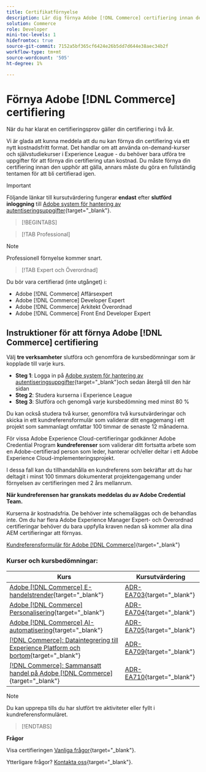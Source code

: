 ```yaml
---
title: Certifikatförnyelse
description: Lär dig förnya Adobe [!DNL Commerce] certifiering innan den upphör att gälla.
solution: Commerce
role: Developer
mini-toc-levels: 1
hidefromtoc: true
source-git-commit: 7152a5bf365cf6424e26b5dd7d644e38aec34b2f
workflow-type: tm+mt
source-wordcount: '505'
ht-degree: 1%

---
```


# Förnya Adobe [!DNL Commerce] certifiering

När du har klarat en certifieringsprov gäller din certifiering i två år.

Vi är glada att kunna meddela att du nu kan förnya din certifiering via ett nytt kostnadsfritt format. Det handlar om att använda on-demand-kurser och självstudiekurser i Experience League - du behöver bara utföra tre uppgifter för att förnya din certifiering utan kostnad. Du måste förnya din certifiering innan den upphör att gälla, annars måste du göra en fullständig tentamen för att bli certifierad igen.

>[!IMPORTANT]
>
>Följande länkar till kursutvärdering fungerar **endast** efter **slutförd inloggning** till [Adobe system för hantering av autentiseringsuppgifter](http://www.certmetrics.com/adobe){target="_blank"}.

>[!BEGINTABS]

>[!TAB Professional]

>[!NOTE]
>
>Professionell förnyelse kommer snart.

>[!TAB Expert och Överordnad]

Du bör vara certifierad (inte utgånget) i:

* Adobe [!DNL Commerce] Affärsexpert
* Adobe [!DNL Commerce] Developer Expert
* Adobe [!DNL Commerce] Arkitekt Överordnad
* Adobe [!DNL Commerce] Front End Developer Expert

## Instruktioner för att förnya Adobe [!DNL Commerce] certifiering

Välj **tre verksamheter** slutföra och genomföra de kursbedömningar som är kopplade till varje kurs.

* **Steg 1**: Logga in på [Adobe system för hantering av autentiseringsuppgifter](http://www.certmetrics.com/adobe){target="_blank"}och sedan återgå till den här sidan
* **Steg 2**: Studera kurserna i Experience League
* **Steg 3**: Slutföra och genomgå varje kursbedömning med minst 80 %

Du kan också studera två kurser, genomföra två kursutvärderingar och skicka in ett kundreferensformulär som validerar ditt engagemang i ett projekt som sammanlagt omfattar 100 timmar de senaste 12 månaderna.

För vissa Adobe Experience Cloud-certifieringar godkänner Adobe Credential Program **kundreferenser** som validerar ditt fortsatta arbete som en Adobe-certifierad person som leder, hanterar och/eller deltar i ett Adobe Experience Cloud-implementeringsprojekt.

I dessa fall kan du tillhandahålla en kundreferens som bekräftar att du har deltagit i minst 100 timmars dokumenterat projektengagemang under förnyelsen av certifieringen med 2 års mellanrum.

**När kundreferensen har granskats meddelas du av Adobe Credential Team.**

Kurserna är kostnadsfria. De behöver inte schemaläggas och de behandlas inte. Om du har flera Adobe Experience Manager Expert- och Överordnad certifieringar behöver du bara uppfylla kraven nedan så kommer alla dina AEM certifieringar att förnyas.

[Kundreferensformulär för Adobe [!DNL Commerce]](https://www.certmetrics.com/adobe/candidate/caveon_sso_adobe.aspx?ssoLogin=true&amp;eid=ADR-EA700){target="_blank"}

### Kurser och kursbedömningar:

| Kurs | Kursutvärdering |
| ------- | ------- |
| [Adobe [!DNL Commerce] E-handelstrender](https://experienceleague.adobe.com/docs/target-learn/tutorials/implementation/on-device-decisioning-overview.html?lang=en){target="_blank"} | [ADR-EA703](https://www.certmetrics.com/adobe/candidate/caveon_sso_adobe.aspx?ssoLogin=true&amp;eid=ADR-EA703){target="_blank"} |
| [Adobe [!DNL Commerce] Personalisering](https://business.adobe.com/summit/2021/sessions/adobe-target-innovations-in-personalization-s901.html){target="_blank"} | [ADR-EA704](https://www.certmetrics.com/adobe/candidate/caveon_sso_adobe.aspx?ssoLogin=true&amp;eid=ADR-EA704){target="_blank"} |
| [Adobe [!DNL Commerce] AI-automatisering](https://experienceleague.adobe.com/?recommended=Target-D-1-2020.1.mobile){target="_blank"} | [ADR-EA705](https://www.certmetrics.com/adobe/candidate/caveon_sso_adobe.aspx?ssoLogin=true&amp;eid=ADR-EA705){target="_blank"} |
| [[!DNL Commerce]: Dataintegrering till Experience Platform och bortom](https://experienceleague.adobe.com/?recommended=Target-D-1-2019.1.web){target="_blank"} | [ADR-EA709](https://www.certmetrics.com/adobe/candidate/caveon_sso_adobe.aspx?ssoLogin=true&amp;eid=ADR-EA709){target="_blank"} |
| [[!DNL Commerce]: Sammansatt handel på Adobe [!DNL Commerce]](https://experienceleague.adobe.com/?recommended=Target-D-1-2019.1.web){target="_blank"} | [ADR-EA710](https://www.certmetrics.com/adobe/candidate/caveon_sso_adobe.aspx?ssoLogin=true&amp;eid=ADR-EA710){target="_blank"} |

>[!NOTE]
>
>Du kan upprepa tills du har slutfört tre aktiviteter eller fyllt i kundreferensformuläret.

>[!ENDTABS]

**Frågor**

Visa certifieringen [Vanliga frågor](https://experienceleague.adobe.com/docs/certification/certification/faq.html?lang=en){target="_blank"}.

Ytterligare frågor? [Kontakta oss](mailto:certif@adobe.com){target="_blank"}.

